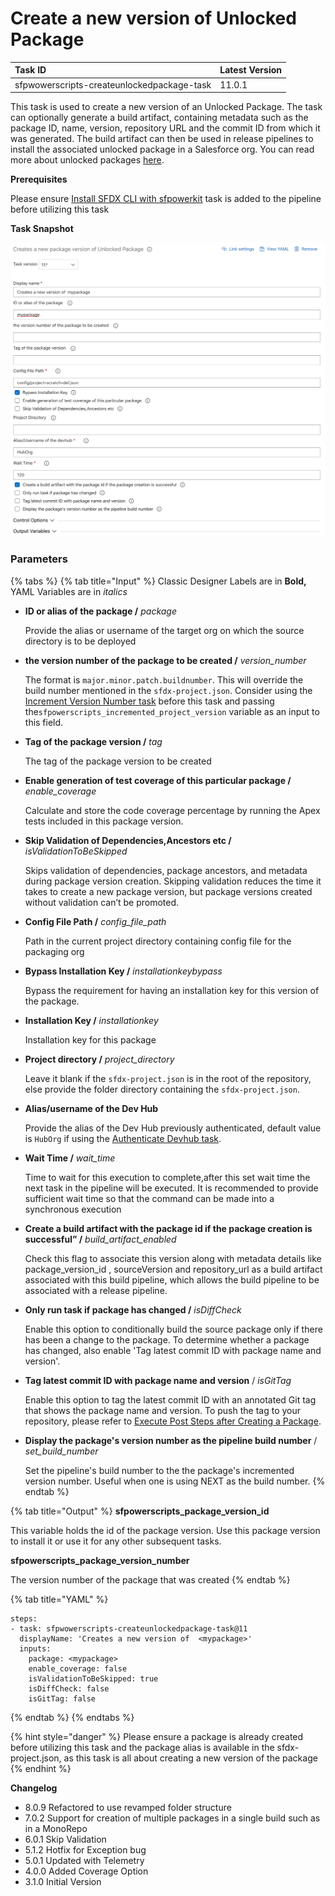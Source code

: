 # Create a new version of Unlocked Package

| Task ID | Latest Version |
| :--- | :--- |
| sfpwowerscripts-createunlockedpackage-task | 11.0.1 |

This task is used to create a new version of an Unlocked Package. The task can optionally generate a build artifact, containing metadata such as the package ID, name, version, repository URL and the commit ID from which it was generated. The build artifact can then be used in release pipelines to install the associated unlocked package in a Salesforce org. You can read more about unlocked packages [here](https://developer.salesforce.com/docs/atlas.en-us.sfdx_dev.meta/sfdx_dev/sfdx_dev_dev2gp.htm). 

**Prerequisites**

Please ensure [Install SFDX CLI with sfpowerkit](../utility-tasks/install-sfdx-cli-with-sfpowerkit.md)  task is added to the pipeline before utilizing this task

**Task Snapshot**

![](../../../.gitbook/assets/screen-shot-2020-07-05-at-5.36.09-pm.png)

### Parameters

{% tabs %}
{% tab title="Input" %}
Classic Designer Labels are in **Bold,**  YAML Variables are in _italics_

* **ID or alias of the package /** _package_

  Provide the alias or username of the target org  on which the source directory is to be deployed  

* **the version number of the package to be created /** _version\_number_

  The format is `major.minor.patch.buildnumber`. This will override the build number mentioned in the `sfdx-project.json`. Consider using the [Increment Version Number task](../utility-tasks/increment-version-number-of-a-package.md) before this task and passing the`sfpowerscripts_incremented_project_version` variable as an input to this field.   

* **Tag of the package version /** _tag_

  The tag of the package version to be created  

* **Enable generation of test coverage of this particular package /** _enable\_coverage_

  Calculate and store the code coverage percentage by running the Apex tests included in this package version.  

* **Skip Validation of Dependencies,Ancestors etc /** _isValidationToBeSkipped_

  Skips validation of dependencies, package ancestors, and metadata during package version creation. Skipping validation reduces the time it takes to create a new package version, but package versions created without validation can’t be promoted.  

* **Config File Path /** _config\_file\_path_

  Path in the current project directory containing config file for the packaging org  

* **Bypass Installation Key /** _installationkeybypass_

  Bypass the requirement for having an installation key for this version of the package.  

* **Installation Key /** _installationkey_

  Installation key for this package  

* **Project directory /** _project\_directory_

  Leave it blank if the `sfdx-project.json` is in the root of the repository, else provide the folder directory containing the `sfdx-project.json`.  

* **Alias/username of the Dev Hub**

  Provide the alias of the Dev Hub previously authenticated, default value is `HubOrg` if using the [Authenticate Devhub task](../authentication/).  

* **Wait Time /** _wait\_time_

  Time to wait for this execution to complete,after this set wait time  the next task in the pipeline will be executed. It is recommended to provide sufficient wait time so that the command can be made into a synchronous execution  

* **Create a build artifact with the package id if the package creation is successful” /** _build\_artifact\_enabled_

  Check this flag to associate this version along with metadata details like package\_version\_id , sourceVersion and repository\_url as a build artifact associated with this build pipeline, which allows the build pipeline to be associated with a release pipeline.  

* **Only run task if package has changed /** _isDiffCheck_

  Enable this option to conditionally build the source package only if there has been a change to the package. To determine whether a package has changed, also enable 'Tag latest commit ID with package name and version'.  

* **Tag latest commit ID with package name and version** / _isGitTag_

  Enable this option to tag the latest commit ID with an annotated Git tag that shows the package name and version. To push the tag to your repository, please refer to [Execute Post Steps after Creating a Package](execute-post-steps-after-creating-a-package.md).   

* **Display the package's version number as the pipeline build number** / _set\_build\_number_

  Set the pipeline's build number to the the package's incremented version number. Useful when one is using NEXT as the build number.
{% endtab %}

{% tab title="Output" %}
**sfpowerscripts\_package\_version\_id**

This variable holds the id of the package version. Use this package version to install it or use it for any other subsequent tasks.

**sfpowerscripts\_package\_version\_number**

The version number of the package that was created
{% endtab %}

{% tab title="YAML" %}
```text
steps:
- task: sfpwowerscripts-createunlockedpackage-task@11
  displayName: 'Creates a new version of  <mypackage>'
  inputs:
    package: <mypackage>
    enable_coverage: false
    isValidationToBeSkipped: true
    isDiffCheck: false
    isGitTag: false
```
{% endtab %}
{% endtabs %}



{% hint style="danger" %}
Please ensure a package is already created before utilizing this task and the package alias is available in the sfdx-project.json, as this task is all about creating a new version of the package
{% endhint %}

**Changelog**

* 8.0.9 Refactored to use revamped folder structure
* 7.0.2 Support for creation of multiple packages in a single build such as in a MonoRepo
* 6.0.1 Skip Validation
* 5.1.2 Hotfix for Exception bug
* 5.0.1 Updated with Telemetry
* 4.0.0 Added Coverage Option
* 3.1.0 Initial Version

